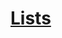 # **[Lists](https://colab.research.google.com/drive/1NjqEiG85K2vRgTmHPG64eunrV0HIBWW8#scrollTo=B3-pGC4onHWQ)**
